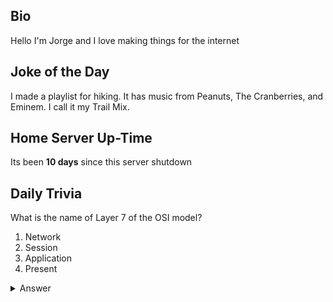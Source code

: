 ## Bio

Hello I'm Jorge and I love making things for the internet

## Joke of the Day

I made a playlist for hiking. It has music from Peanuts, The Cranberries, and Eminem. I call it my Trail Mix.

## Home Server Up-Time

Its been **10 days** since this server shutdown


## Daily Trivia

What is the name of Layer 7 of the OSI model?
 1. Network
 2. Session
 3. Application
 4. Present

<details>
  <summary>Answer</summary>
  Application
</details>
